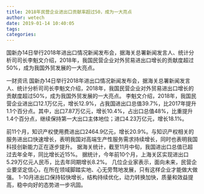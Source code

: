 ```yaml
---
title: 2018年民营企业进出口贡献率超过50，成为一大亮点
author: wetech
date: 2019-01-14 10:40:05
tags: 
categories: 
---
```

国新办14日举行2018年进出口情况新闻发布会，据海关总署新闻发言人、统计分析司司长李魁文介绍，2018年，我国民营企业对外贸易进出口增长的贡献度超过50%，成为我国外贸发展的一大亮点。
<!-- more -->
一财资讯
国新办14日举行2018年进出口情况新闻发布会，据海关总署新闻发言人、统计分析司司长李魁文介绍，2018年，我国民营企业对外贸易进出口增长的贡献度超过50%，成为我国外贸发展的一大亮点。
李魁文介绍，2018年，我国民营企业进出口12.1万亿元，增长12.9%，占我国进出口总值39.7%，比2017年提升1.1个百分点。其中，出口7.87万亿元，增长10.4%，占出口总值48%，比重提升1.4个百分点，继续保持第一大出口主体地位；进口4.23万亿元，增长18.1%。
 
 
 
 
前11个月，知识产权使用费进出口2464.9亿元，增长20.9%。与知识产权相关的服务进出口快速增长，表明我国对高端生产性服务需求持续增长，同时也表明我国科技创新能力正在逐步提升。
据海关统计，截至11月中旬，我国进出口总值已超过去年全年，同比增长近15%。
据统计，今年前10个月，上海关区实现进出口5.29万亿元人民币，比去年同期增长8.2%。
几位企业家表示，面向未来，民营企业要坚定信心，在所在领域脚踏实地、心无旁骛地发展，只有这样企业才能做大做强。
1-10月进出口保持较快增长，结构持续优化，动力转换加快，质量和效益提高，稳中向好的态势进一步巩固。
